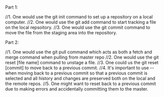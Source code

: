 Part 1:

//1. One would use the git init command to set up a repository on a local computer.
//2. One would use the git add command to start tracking a file on the local repsoitory.
//3. One would use the git commit command to move the file from the staging area into the repository.

Part 2:

//1. One would use the git pull command which acts as both a fetch and merge command when pulling from master repo
//2. One would use the git reset [file name] command to unstage a file.
//3. One could us the git reset [commit] to move back to a previous commit.
//4. It's important to use -- when moving back to a previous commit so that a previous commit is selected and all history and changes are preserved both on the local and the remote repos.
//5. One might want to reset back to a previous commit due to making errors and accidentally committing them to the master.